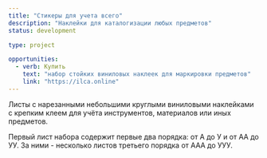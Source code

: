 ```yaml
---
title: "Стикеры для учета всего"
description: "Наклейки для каталогизации любых предметов"
status: development

type: project

opportunities:
  - verb: Купить
    text: "набор стойких виниловых наклеек для маркировки предметов"
    link: "https://ilca.online"
---
```


Листы с нарезанными небольшими круглыми виниловыми наклейками с крепким клеем для учёта инструментов, материалов или иных предметов.

Первый лист набора содержит первые два порядка: от А до У и от АА до УУ. За ними - несколько листов третьего порядка от ААА до УУУ.
